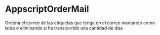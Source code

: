 # AppscriptOrderMail
Ordena el correo de las etiquetas que tenga en el correo marcando como leido o eliminando si ha transcurrido una cantidad de días 
